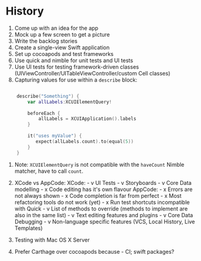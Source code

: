 # History

1. Come up with an idea for the app
1. Mock up a few screen to get a picture
1. Write the backlog stories
1. Create a single-view Swift application
1. Set up cocoapods and test frameworks
1. Use quick and nimble for unit tests and UI tests
1. Use UI tests for testing framework-driven classes (UIViewController/UITableViewController/custom Cell classes)
1. Capturing values for use within a `describe` block:

```swift

    describe("Something") {
        var allLabels:XCUIElementQuery!
        
        beforeEach {
            allLabels = XCUIApplication().labels
        }
        
        it("uses myValue") {
           expect(allLabels.count).to(equal(5))
        }
    }
```

1. Note: `XCUIElementQuery` is not compatible with the `haveCount` Nimble matcher, have to call `count`.
1. XCode vs AppCode:
    XCode:
        - v UI Tests
        - v Storyboards
        - v Core Data modelling
        - x Code editing has it's own flavour
    AppCode:
        - x Errors are not always shown
        - x Code completion is far from perfect
        - x Most refactoring tools do not work (yet)
        - x Run test shortcuts incompatible with Quick
        - v List of methods to override (methods to implement are also in the same list)
        - v Text editing features and plugins
        - v Core Data Debugging
        - v Non-language specific features (VCS, Local History, Live Templates)
        
1. Testing with Mac OS X Server
1. Prefer Carthage over cocoapods because - CI; swift packages?